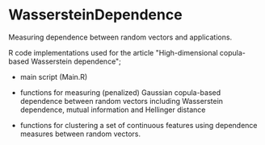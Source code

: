 # WassersteinDependence
Measuring dependence between random vectors and applications.

R code implementations used for the article "High-dimensional copula-based Wasserstein dependence";

- main script (Main.R)

- functions for measuring (penalized) Gaussian copula-based dependence between random vectors including Wasserstein dependence, mutual information and Hellinger distance

- functions for clustering a set of continuous features using dependence measures between random vectors. 
